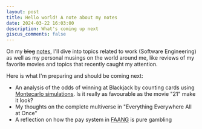 ```yaml
---
layout: post
title: Hello world! A note about my notes
date: 2024-03-22 16:03:00
description: What's coming up next
giscus_comments: false
---
```


On my ~~blog~~ [notes](/blog), I'll dive into topics related to work (Software Engineering) as well as my personal musings on the world around me, like reviews of my favorite movies and topics that recently caught my attention.

Here is what I'm preparing and should be coming next:
- An analysis of the odds of winning at Blackjack by counting cards using [Montecarlo simulations](https://en.wikipedia.org/wiki/Monte_Carlo_method). Is it really as favourable as the movie "21" make it look?
- My thoughts on the complete multiverse in "Everything Everywhere All at Once"
- A reflection on how the pay system in [FAANG](https://www.urbandictionary.com/define.php?term=FAANG) is pure gambling
